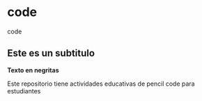 # code
code
## Este es un subtitulo
**Texto en negritas**

Este repositorio tiene actividades educativas de pencil code para estudiantes

